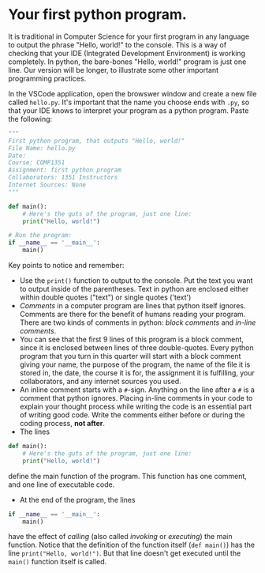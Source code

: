 # Your first python program.
It is traditional in Computer Science for your first program in any language to output the phrase "Hello, world!" to the console. This is a way of checking that your IDE (Integrated Development Environment) is working completely.
In python, the bare-bones "Hello, world!" program is just one line. Our version will be longer, to illustrate some other important programming practices.

In the VSCode application, open the browswer window and create a new file called `hello.py`. It's important that the name you choose ends with `.py`, so that your IDE knows to interpret your program as a python program. Paste the following:
```python
"""
First python program, that outputs "Hello, world!"
File Name: hello.py
Date: 
Course: COMP1351
Assignment: first python program
Collaborators: 1351 Instructors
Internet Sources: None
"""

def main():
    # Here's the guts of the program, just one line:
    print("Hello, world!")

# Run the program:
if __name__ == '__main__':
    main()
```
Key points to notice and remember:
- Use the `print()` function to output to the console. Put the text you want to output inside of the parentheses. Text in python are enclosed either within double quotes ("text") or single quotes ('text')
- *Comments* in a computer program are lines that python itself ignores. Comments are there for the benefit of humans reading your program. There are two kinds of comments in python: *block comments* and *in-line comments*. 
- You can see that the first 9 lines of this program is a block comment, since it is enclosed between lines of three double-quotes. Every python program that you turn in this quarter will start with a block comment giving your name, the purpose of the program, the name of the file it is stored in, the date, the course it is for, the assignment it is fulfilling, your collaborators, and any internet sources you used.
- An inline comment starts with a `#`-sign. Anything on the line after a `#` is a comment that python ignores. Placing in-line comments in your code to explain your thought process while writing the code is an essential part of writing good code. Write the comments either before or during the coding process, **not after**.
- The lines
```python
def main():
    # Here's the guts of the program, just one line:
    print("Hello, world!")
```
define the main function of the program. This function has one comment, and one line of executable code.
- At the end of the program, the lines
```python
if __name__ == '__main__':
    main()
```
have the effect of *calling* (also called *invoking* or *executing*) the main function. Notice that the definition of the function itself (`def main()`) has the line `print("Hello, world!")`. But that line doesn't get executed until the `main()` function itself is called.

